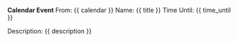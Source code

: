 **Calendar Event**
From: {{ calendar }}
Name: {{ title }}
Time Until: {{ time_until }}

Description: {{ description }}
